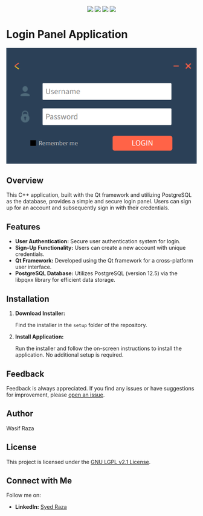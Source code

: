 <p align="center">
  <a href="#"><img src="https://img.shields.io/badge/C%2B%2B-20-F58220?style=for-the-badge&labelColor=black&logo=c%2B%2B&logoColor=F58220"></a>
  <a href="#"><img src="https://img.shields.io/badge/PostgreSQL-12.5-336791?style=for-the-badge&labelColor=black&logo=postgresql&logoColor=336791"></a>
  <a href="#"><img src="https://img.shields.io/badge/libpqxx-7.8.1-00FFFF?style=for-the-badge&labelColor=black&logo=c%2B%2B&logoColor=00FFFF"></a>
  <a href="#"><img src="https://img.shields.io/badge/Qt-6.5.3-008000?style=for-the-badge&labelColor=black&logo=qt&logoColor=008000"></a>
</p>

# Login Panel Application

<p align="center">
  <img src="https://github.com/WasifRazaSyed/PostgreSQL/blob/main/setup/pg_client.PNG" alt="Login Panel Screenshot">
</p>

## Overview

This C++ application, built with the Qt framework and utilizing PostgreSQL as the database, provides a simple and secure login panel. Users can sign up for an account and subsequently sign in with their credentials.

## Features

- **User Authentication:** Secure user authentication system for login.
- **Sign-Up Functionality:** Users can create a new account with unique credentials.
- **Qt Framework:** Developed using the Qt framework for a cross-platform user interface.
- **PostgreSQL Database:** Utilizes PostgreSQL (version 12.5) via the libpqxx library for efficient data storage.

## Installation

1. **Download Installer:**

    Find the installer in the `setup` folder of the repository.

2. **Install Application:**

    Run the installer and follow the on-screen instructions to install the application. No additional setup is required.


## Feedback

Feedback is always appreciated. If you find any issues or have suggestions for improvement, please [open an issue](https://github.com/WasifRazaSyed/PostgreSQL/issues).

## Author

Wasif Raza

## License

This project is licensed under the [GNU LGPL v2.1 License](LICENSE).

## Connect with Me

Follow me on:
- **LinkedIn:** [Syed Raza](https://www.linkedin.com/in/syed-raza-2b62051a1/)
